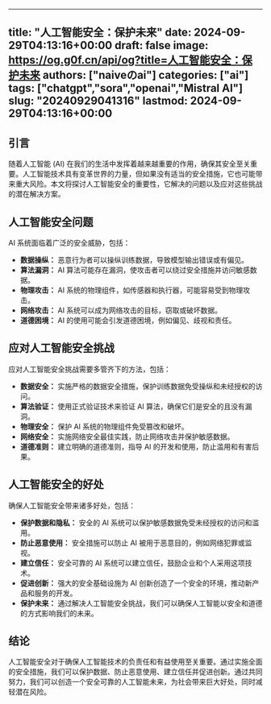 
---
title: "人工智能安全：保护未来"
date: 2024-09-29T04:13:16+00:00
draft: false
image: https://og.g0f.cn/api/og?title=人工智能安全：保护未来
authors: ["naiveのai"]
categories: ["ai"]
tags: ["chatgpt","sora","openai","Mistral AI"]
slug: "20240929041316"
lastmod: 2024-09-29T04:13:16+00:00
---
## 引言

随着人工智能 (AI) 在我们的生活中发挥着越来越重要的作用，确保其安全至关重要。人工智能技术具有变革世界的力量，但如果没有适当的安全措施，它也可能带来重大风险。本文将探讨人工智能安全的重要性，它解决的问题以及应对这些挑战的潜在解决方案。

## 人工智能安全问题

AI 系统面临着广泛的安全威胁，包括：

* **数据操纵：** 恶意行为者可以操纵训练数据，导致模型输出错误或有偏见。
* **算法漏洞：** AI 算法可能存在漏洞，使攻击者可以绕过安全措施并访问敏感数据。
* **物理攻击：** AI 系统的物理组件，如传感器和执行器，可能容易受到物理攻击。
* **网络攻击：** AI 系统可以成为网络攻击的目标，窃取或破坏数据。
* **道德困境：** AI 的使用可能会引发道德困境，例如偏见、歧视和责任。

## 应对人工智能安全挑战

应对人工智能安全挑战需要多管齐下的方法，包括：

* **数据安全：** 实施严格的数据安全措施，保护训练数据免受操纵和未经授权的访问。
* **算法验证：** 使用正式验证技术来验证 AI 算法，确保它们是安全的且没有漏洞。
* **物理安全：** 保护 AI 系统的物理组件免受篡改和破坏。
* **网络安全：** 实施网络安全最佳实践，防止网络攻击并保护敏感数据。
* **道德准则：** 建立明确的道德准则，指导 AI 的开发和使用，防止滥用和有害后果。

## 人工智能安全的好处

确保人工智能安全带来诸多好处，包括：

* **保护数据和隐私：** 安全的 AI 系统可以保护敏感数据免受未经授权的访问和滥用。
* **防止恶意使用：** 安全措施可以防止 AI 被用于恶意目的，例如网络犯罪或监视。
* **建立信任：** 安全可靠的 AI 系统可以建立信任，鼓励企业和个人采用这项技术。
* **促进创新：** 强大的安全基础设施为 AI 创新创造了一个安全的环境，推动新产品和服务的开发。
* **保护未来：** 通过解决人工智能安全挑战，我们可以确保人工智能以安全和道德的方式影响我们的未来。

## 结论

人工智能安全对于确保人工智能技术的负责任和有益使用至关重要。通过实施全面的安全措施，我们可以保护数据、防止恶意使用、建立信任并促进创新。通过共同努力，我们可以创造一个安全可靠的人工智能未来，为社会带来巨大好处，同时减轻潜在风险。